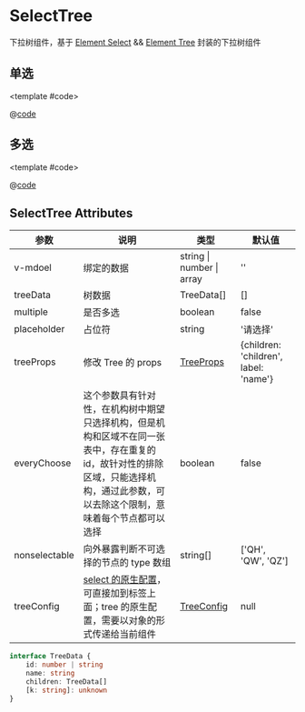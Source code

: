 # SelectTree

下拉树组件，基于 [Element Select](https://element-plus.gitee.io/#/zh-CN/component/select) && [Element Tree](https://element-plus.gitee.io/#/zh-CN/component/tree) 封装的下拉树组件

## 单选

<demo-block>

<SelectTree-demo1 />

<template #code>

@[code](@demoroot/SelectTree/demo1.vue)

</template>

</demo-block>

## 多选

<demo-block>

<SelectTree-demo2 />

<template #code>

@[code](@demoroot/SelectTree/demo2.vue)

</template>

</demo-block>

## SelectTree Attributes

参数|说明|类型|默认值
-----|-----|-----|-----
v-mdoel | 绑定的数据 | string \| number \| array | ''
treeData | 树数据 | TreeData[] | []
multiple | 是否多选 | boolean | false
placeholder | 占位符 | string | '请选择'
treeProps | 修改 Tree 的 props | [TreeProps](https://element-plus.gitee.io/zh-CN/component/tree.html#props) | {children: 'children', label: 'name'}
everyChoose | 这个参数具有针对性，在机构树中期望只选择机构，但是机构和区域不在同一张表中，存在重复的 id，故针对性的排除区域，只能选择机构，通过此参数，可以去除这个限制，意味着每个节点都可以选择 | boolean | false
nonselectable | 向外暴露判断不可选择的节点的 type 数组 | string[] | ['QH', 'QW', 'QZ']
treeConfig | [select 的原生配置](https://element-plus.gitee.io/zh-CN/component/select.html#select-%E5%B1%9E%E6%80%A7)，可直接加到标签上面；tree 的原生配置，需要以对象的形式传递给当前组件 | [TreeConfig](https://element-plus.gitee.io/zh-CN/component/tree.html#%E5%B1%9E%E6%80%A7) | null

```ts
interface TreeData {
    id: number | string
    name: string
    children: TreeData[]
    [k: string]: unknown
}
```
